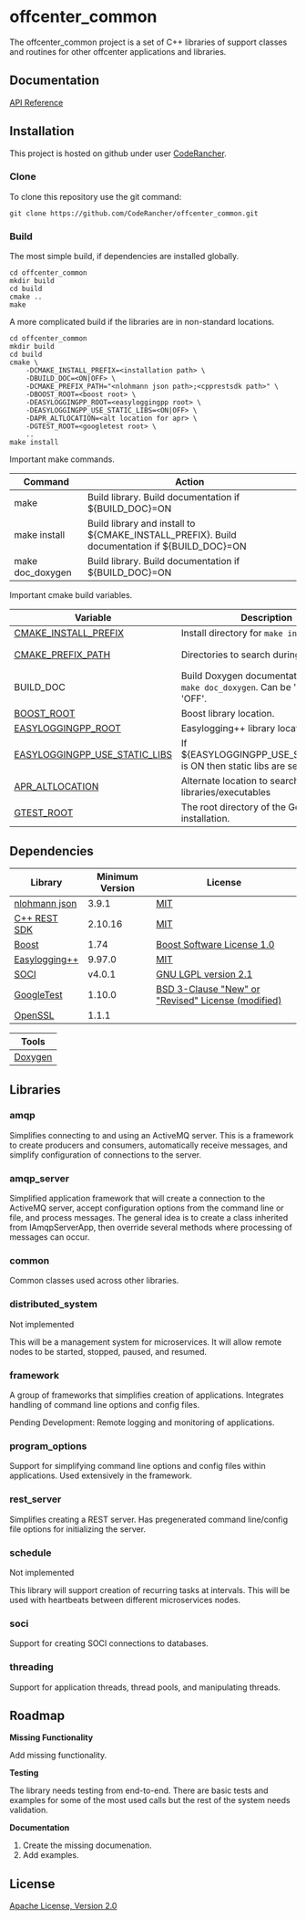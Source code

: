 # offcenter_common

The offcenter_common project is a set of C++ libraries of support classes and routines for other offcenter applications and libraries.

## Documentation

[API Reference]()

## Installation
This project is hosted on github under user [CodeRancher](https://github.com/CodeRancher).

### Clone
To clone this repository use the git command:
```shell
git clone https://github.com/CodeRancher/offcenter_common.git
```
### Build
The most simple build, if dependencies are installed globally.
```shell
cd offcenter_common
mkdir build
cd build
cmake ..
make
```

A more complicated build if the libraries are in non-standard locations.
```shell
cd offcenter_common
mkdir build
cd build
cmake \
    -DCMAKE_INSTALL_PREFIX=<installation path> \
    -DBUILD_DOC=<ON|OFF> \
    -DCMAKE_PREFIX_PATH="<nlohmann json path>;<cpprestsdk path>" \
    -DBOOST_ROOT=<boost root> \
    -DEASYLOGGINGPP_ROOT=<easyloggingpp root> \
    -DEASYLOGGINGPP_USE_STATIC_LIBS=<ON|OFF> \
    -DAPR_ALTLOCATION=<alt location for apr> \
    -DGTEST_ROOT=<googletest root> \
    ..
make install
```

Important make commands.

| Command | Action |
| ------- | ------ |
| make | Build library. Build documentation if ${BUILD_DOC}=ON |
| make install | Build library and install to ${CMAKE_INSTALL_PREFIX}. Build documentation if ${BUILD_DOC}=ON |
| make doc_doxygen | Build library. Build documentation if ${BUILD_DOC}=ON |


Important cmake build variables.

| Variable | Description | Examples |
| -------- | ----------- | --------------- |
| [CMAKE_INSTALL_PREFIX](https://cmake.org/cmake/help/latest/variable/CMAKE_INSTALL_PREFIX.html) | Install directory for `make install`. | e.g. ${HOME}/libs |
| [CMAKE_PREFIX_PATH](https://cmake.org/cmake/help/latest/variable/CMAKE_PREFIX_PATH.html) | Directories to search during `make`. | ${HOME}/libs/cmake/nlohmann_json;${HOME}/libs/cmake/cpprestsdk |
| BUILD_DOC | Build Doxygen documentation during `make doc_doxygen`. Can be 'ON' or 'OFF'. | ON |
| [BOOST_ROOT](https://cmake.org/cmake/help/latest/module/FindBoost.html) | Boost library location. | e.g. ${HOME}/libs |
| [EASYLOGGINGPP_ROOT](https://github.com/amrayn/easyloggingpp/blob/master/cmake/FindEASYLOGGINGPP.cmake) | Easylogging++ library location. | e.g. ${HOME}/libs |
| [EASYLOGGINGPP_USE_STATIC_LIBS](https://github.com/amrayn/easyloggingpp/blob/master/cmake/FindEASYLOGGINGPP.cmake) | If ${EASYLOGGINGPP_USE_STATIC_LIBS} is ON then static libs are searched. | ON |
| [APR_ALTLOCATION](https://github.com/CodeRancher/offcenter_common/blob/main/cmake/FindAPR.cmake) | Alternate location to search for libraries/executables | e.g. ${HOME}/libs |
| [GTEST_ROOT](https://cmake.org/cmake/help/latest/module/FindGTest.html) | The root directory of the Google Test installation. | e.g. ${HOME}/libs |

## Dependencies

| Library | Minimum Version | License |
| ------- | --------------- | ------- |
| [nlohmann json](https://github.com/nlohmann/json) | 3.9.1 | [MIT](https://github.com/nlohmann/json/blob/develop/LICENSE.MIT) |
| [C++ REST SDK](https://github.com/microsoft/cpprestsdk) | 2.10.16 | [MIT](https://github.com/microsoft/cpprestsdk/blob/master/license.txt) |
| [Boost](https://www.boost.org/) | 1.74 | [Boost Software License 1.0](https://www.boost.org/users/license.html) |
| [Easylogging++](https://github.com/amrayn/easyloggingpp) | 9.97.0 | [MIT](https://github.com/amrayn/easyloggingpp/blob/master/LICENSE) |
| [SOCI](https://github.com/SOCI) | v4.0.1 | [GNU LGPL version 2.1](https://github.com/mariadb-corporation/mariadb-connector-cpp/blob/master/COPYING) |
| [GoogleTest](https://github.com/google/googletest) | 1.10.0 | [BSD 3-Clause "New" or "Revised" License (modified)](https://github.com/google/googletest/blob/master/LICENSE) |
| [OpenSSL](https://www.openssl.org) | 1.1.1 | [](https://www.openssl.org/source/license-openssl-ssleay.txt) |

| Tools |
| ----- |
| [Doxygen](https://www.doxygen.nl) |

## Libraries

### amqp

Simplifies connecting to and using an ActiveMQ server. This is a framework to create producers and consumers, automatically receive messages, and simplify configuration of connections to the server.

### amqp_server

Simplified application framework that will create a connection to the ActiveMQ server, accept configuration options from the command line or file, and process messages. The general idea is to create a class inherited from IAmqpServerApp, then override several methods where processing of messages can occur.

### common

Common classes used across other libraries.

### distributed_system

Not implemented

This will be a management system for microservices. It will allow remote nodes to be started, stopped, paused, and resumed. 

### framework

A group of frameworks that simplifies creation of applications. Integrates handling of command line options and config files. 

Pending Development: Remote logging and monitoring of applications.

### program_options

Support for simplifying command line options and config files within applications. Used extensively in the framework.

### rest_server

Simplifies creating a REST server. Has pregenerated command line/config file options for initializing the server.

### schedule

Not implemented

This library will support creation of recurring tasks at intervals. This will be used with heartbeats between different microservices nodes.

### soci

Support for creating SOCI connections to databases.

### threading

Support for application threads, thread pools, and manipulating threads.

## Roadmap
<strong>Missing Functionality</strong>

Add missing functionality.

<strong>Testing</strong>

The library needs testing from end-to-end. There are basic tests and examples for some of the most used calls but the rest of the system needs validation.

<strong>Documentation</strong>
1. Create the missing documenation.
2. Add examples.

## License
[Apache License, Version 2.0](https://github.com/CodeRancher/offcenter_oanda/blob/main/LICENSE)